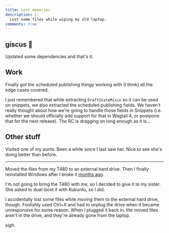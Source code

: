 ```yaml
---
title: Lost memories
description: |-
  Lost some files while wiping my old laptop.
comments: true
---
```


## giscus 💎

Updated some dependencies and that's it.

## Work

Finally got the scheduled publishing thingy working with (I think) all the edge
cases covered.

I just remembered that while extracting `DraftStateMixin` so it can be used on
snippets, we also extracted the scheduled publishing fields. We haven't really
thought about how we're going to handle those fields in Snippets (i.e. whether
we should officially add support for that in Wagtail 4, or postpone that for the
next release). The RC is dragging on long enough as it is...

## Other stuff

Visited one of my aunts. Been a while since I last saw her. Nice to see she's
doing better than before.

---

Moved the files from my T480 to an external hard drive. Then I finally
reinstalled Windows after I broke it [months ago][22w08].

I'm not going to bring the T480 with me, so I decided to give it to my sister.
She asked to dual-boot it with Kubuntu, so I did.

I accidentally lost some files while moving them to the external hard drive,
though. Foolishly used Ctrl+X and had to unplug the drive when it became
unresponsive for some reason. When I plugged it back in, the moved files aren't
in the drive, and they're already gone from the laptop.

_sigh._

[22w08]: /logs/22w08
